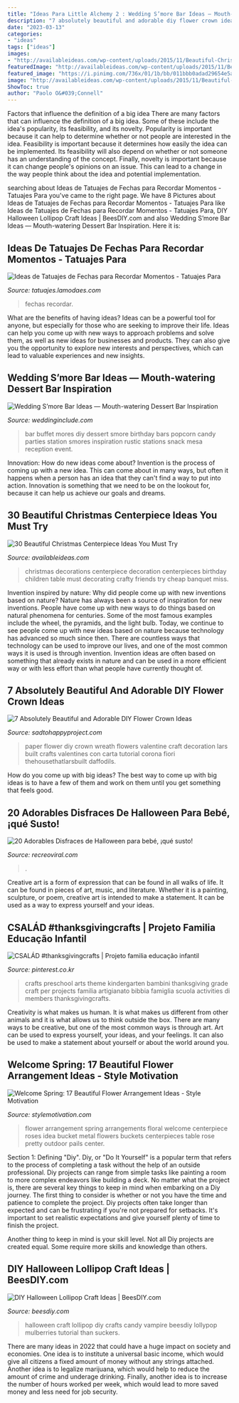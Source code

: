 ```yaml
---
title: "Ideas Para Little Alchemy 2 : Wedding S’more Bar Ideas — Mouth-watering Dessert Bar Inspiration"
description: "7 absolutely beautiful and adorable diy flower crown ideas"
date: "2023-03-13"
categories:
- "ideas"
tags: ["ideas"]
images:
- "http://availableideas.com/wp-content/uploads/2015/11/Beautiful-Christmas-Centerpieces-23.jpg"
featuredImage: "http://availableideas.com/wp-content/uploads/2015/11/Beautiful-Christmas-Centerpieces-23.jpg"
featured_image: "https://i.pinimg.com/736x/01/1b/bb/011bbb0adad29654e5ad51d82778fe9f.jpg"
image: "http://availableideas.com/wp-content/uploads/2015/11/Beautiful-Christmas-Centerpieces-23.jpg"
ShowToc: true
author: "Paolo O&#039;Connell"
---
```



Factors that influence the definition of a big idea
There are many factors that can influence the definition of a big idea. Some of these include the idea's popularity, its feasibility, and its novelty. Popularity is important because it can help to determine whether or not people are interested in the idea. Feasibility is important because it determines how easily the idea can be implemented. Its feasibility will also depend on whether or not someone has an understanding of the concept. Finally, novelty is important because it can change people's opinions on an issue. This can lead to a change in the way people think about the idea and potential implementation.

	

		
searching about Ideas de Tatuajes de Fechas para Recordar Momentos - Tatuajes Para you've came to the right page. We have 8 Pictures about Ideas de Tatuajes de Fechas para Recordar Momentos - Tatuajes Para like Ideas de Tatuajes de Fechas para Recordar Momentos - Tatuajes Para, DIY Halloween Lollipop Craft Ideas | BeesDIY.com and also Wedding S’more Bar Ideas — Mouth-watering Dessert Bar Inspiration. Here it is:
		
    
## Ideas De Tatuajes De Fechas Para Recordar Momentos - Tatuajes Para

<img loading=lazy src="http://tatuajes.lamodaes.com/wp-content/uploads/2017/04/Tatuajes-de-Fechas-7.jpg" onerror="this.onerror=null;this.src='https://tse4.mm.bing.net/th?id=OIP.R5mLfEL38qt1RgnCVqudBQHaHU&amp;pid=15.1';" alt="Ideas de Tatuajes de Fechas para Recordar Momentos - Tatuajes Para">

_Source: tatuajes.lamodaes.com_

>fechas recordar. 

	

What are the benefits of having ideas?
Ideas can be a powerful tool for anyone, but especially for those who are seeking to improve their life. Ideas can help you come up with new ways to approach problems and solve them, as well as new ideas for businesses and products. They can also give you the opportunity to explore new interests and perspectives, which can lead to valuable experiences and new insights.

    
## Wedding S’more Bar Ideas — Mouth-watering Dessert Bar Inspiration

<img loading=lazy src="https://www.weddinginclude.com/wp-content/uploads/2017/09/great-wedding-smore-bar-idea.jpg" onerror="this.onerror=null;this.src='https://tse4.mm.bing.net/th?id=OIP.yhuTWMq1OOxS9VGHLV49ngHaJ3&amp;pid=15.1';" alt="Wedding S’more Bar Ideas — Mouth-watering Dessert Bar Inspiration">

_Source: weddinginclude.com_

>bar buffet mores diy dessert smore birthday bars popcorn candy parties station smores inspiration rustic stations snack mesa reception event. 

	

Innovation: How do new ideas come about?
Invention is the process of coming up with a new idea. This can come about in many ways, but often it happens when a person has an idea that they can't find a way to put into action. Innovation is something that we need to be on the lookout for, because it can help us achieve our goals and dreams.

    
## 30 Beautiful Christmas Centerpiece Ideas You Must Try

<img loading=lazy src="http://availableideas.com/wp-content/uploads/2015/11/Beautiful-Christmas-Centerpieces-23.jpg" onerror="this.onerror=null;this.src='https://tse4.mm.bing.net/th?id=OIP.bpDxslBYTWBbi-lL1piCugHaJ4&amp;pid=15.1';" alt="30 Beautiful Christmas Centerpiece Ideas You Must Try">

_Source: availableideas.com_

>christmas decorations centerpiece decoration centerpieces birthday children table must decorating crafty friends try cheap banquet miss. 

	

Invention inspired by nature: Why did people come up with new inventions based on nature?
Nature has always been a source of inspiration for new inventions. People have come up with new ways to do things based on natural phenomena for centuries. Some of the most famous examples include the wheel, the pyramids, and the light bulb. Today, we continue to see people come up with new ideas based on nature because technology has advanced so much since then. There are countless ways that technology can be used to improve our lives, and one of the most common ways it is used is through invention. Invention ideas are often based on something that already exists in nature and can be used in a more efficient way or with less effort than what people have currently thought of.

    
## 7 Absolutely Beautiful And Adorable DIY Flower Crown Ideas

<img loading=lazy src="https://sadtohappyproject.com/wp-content/uploads/2015/04/diy-how-to-make-a-flower-crown-headband3.jpg" onerror="this.onerror=null;this.src='https://tse4.mm.bing.net/th?id=OIP.GKiNu5OvdU3QJph_kgR8bQAAAA&amp;pid=15.1';" alt="7 Absolutely Beautiful and Adorable DIY Flower Crown Ideas">

_Source: sadtohappyproject.com_

>paper flower diy crown wreath flowers valentine craft decoration lars built crafts valentines con carta tutorial corona fiori thehousethatlarsbuilt daffodils. 

	

How do you come up with big ideas?
The best way to come up with big ideas is to have a few of them and work on them until you get something that feels good.

    
## 20 Adorables Disfraces De Halloween Para Bebé, ¡qué Susto!

<img loading=lazy src="https://www.recreoviral.com/wp-content/uploads/2016/10/Untitled-1-1.jpg" onerror="this.onerror=null;this.src='https://tse2.mm.bing.net/th?id=OIP.hhMVU-I_y5zpPyFWWMPFIwAAAA&amp;pid=15.1';" alt="20 Adorables Disfraces de Halloween para bebé, ¡qué susto!">

_Source: recreoviral.com_

>. 

	

Creative art is a form of expression that can be found in all walks of life. It can be found in pieces of art, music, and literature. Whether it is a painting, sculpture, or poem, creative art is intended to make a statement. It can be used as a way to express yourself and your ideas.

    
## CSALÁD #thanksgivingcrafts | Projeto Familia Educação Infantil

<img loading=lazy src="https://i.pinimg.com/736x/01/1b/bb/011bbb0adad29654e5ad51d82778fe9f.jpg" onerror="this.onerror=null;this.src='https://tse1.mm.bing.net/th?id=OIP.pnguH-AxoYlpCYgUGmDFwgHaJ4&amp;pid=15.1';" alt="CSALÁD #thanksgivingcrafts | Projeto familia educação infantil">

_Source: pinterest.co.kr_

>crafts preschool arts theme kindergarten bambini thanksgiving grade craft per projects familia artigianato bibbia famiglia scuola activities di members thanksgivingcrafts. 

	

Creativity is what makes us human. It is what makes us different from other animals and it is what allows us to think outside the box. There are many ways to be creative, but one of the most common ways is through art. Art can be used to express yourself, your ideas, and your feelings. It can also be used to make a statement about yourself or about the world around you.

    
## Welcome Spring: 17 Beautiful Flower Arrangement Ideas - Style Motivation

<img loading=lazy src="https://cdn.homebnc.com/homeimg/2017/02/31-flower-arrangement-ideas-homebnc.jpg" onerror="this.onerror=null;this.src='https://tse2.mm.bing.net/th?id=OIP.FRvOaroGHtiGVmlYLJi4kQHaLG&amp;pid=15.1';" alt="Welcome Spring: 17 Beautiful Flower Arrangement Ideas - Style Motivation">

_Source: stylemotivation.com_

>flower arrangement spring arrangements floral welcome centerpiece roses idea bucket metal flowers buckets centerpieces table rose pretty outdoor pails center. 

	

Section 1: Defining "Diy".
Diy, or "Do It Yourself" is a popular term that refers to the process of completing a task without the help of an outside professional. Diy projects can range from simple tasks like painting a room to more complex endeavors like building a deck. No matter what the project is, there are several key things to keep in mind when embarking on a Diy journey.
The first thing to consider is whether or not you have the time and patience to complete the project. Diy projects often take longer than expected and can be frustrating if you're not prepared for setbacks. It's important to set realistic expectations and give yourself plenty of time to finish the project.

Another thing to keep in mind is your skill level. Not all Diy projects are created equal. Some require more skills and knowledge than others.

    
## DIY Halloween Lollipop Craft Ideas | BeesDIY.com

<img loading=lazy src="http://www.beesdiy.com/wp-content/uploads/2015/10/Halloween-Lollipop-Craft-DIY-Ideas0.jpg" onerror="this.onerror=null;this.src='https://tse3.mm.bing.net/th?id=OIP.zYogl2LpfGyvAXZA5M1q2gHaK-&amp;pid=15.1';" alt="DIY Halloween Lollipop Craft Ideas | BeesDIY.com">

_Source: beesdiy.com_

>halloween craft lollipop diy crafts candy vampire beesdiy lollypop mulberries tutorial than suckers. 

	

There are many ideas in 2022 that could have a huge impact on society and economies. One idea is to institute a universal basic income, which would give all citizens a fixed amount of money without any strings attached. Another idea is to legalize marijuana, which would help to reduce the amount of crime and underage drinking. Finally, another idea is to increase the number of hours worked per week, which would lead to more saved money and less need for job security.

